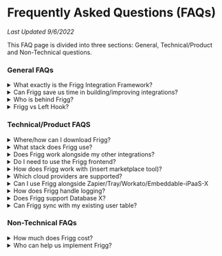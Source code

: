 # Frequently Asked Questions (FAQs)

_Last Updated 9/6/2022_

This FAQ page is divided into three sections: General, Technical/Product and Non-Technical questions.

### General FAQs

<details>

<summary>What exactly is the Frigg Integration Framework?</summary>

Frigg is an open source software framework to help developers build and maintain direct/native integrations faster.

Frigg is free to use and available under the MIT license.

Frigg is an installable _package_ that can be hosted/run on the cloud infrastructure provider of your choice.

Frigg is **NOT** SaaS or hosted software. While it compares favorably to iPaaS solutions (either embedded or stand-alone like Zapier), it is fundamentally different in its architecture and cost approach.

</details>

<details>

<summary>Can Frigg save us time in building/improving integrations?</summary>

Yes. Frigg provides developers with an opinionated, ready-to-use framework, as well as several API Modules representing +20 different target partner APIs. These assets with help a product team save many hours of decision-making and code development.





</details>

<details>

<summary>Who is behind Frigg?</summary>

Frigg was first created by [Left Hook](https://lefthook.com). It is now used by several B2B SaaS companies to power more than 20 different direct/native integrations.

An open source community of contributors and supporters is now forming around the Frigg Framework project. Please [join us](support.md)!

</details>

<details>

<summary>Frigg vs Left Hook?</summary>

Left Hook is software company that builds and maintains integrations for B2B SaaS companies.

Left Hook created the Frigg Integration Framework as a way to accelerate development for its clients.

Frigg is an open source software framework that is freely available without engaging with Left Hook or paying any licensing fee.

While Left Hook is currently Frigg's primary developer, eventually Frigg will be improved and expanded by its open source community members.

</details>

### Technical/Product FAQS

<details>

<summary>Where/how can I download Frigg?</summary>

Frigg is available both as an [NPM package](../developing-integrations-with-frigg/tutorials/quick-start/) and on [Github](https://github.com/friggframework/frigg).

</details>

<details>

<summary>What stack does Frigg use?</summary>

Frigg is written in Node.js and relies on the Serverless.com framework, but is otherwise highly adaptable to your organization’s stack and CI/CD processes. Optional frontend components are written in React.JS, but Frigg's API-driven architecture allows it to be used by any front-end system.

</details>

<details>

<summary>Does Frigg work alongside my other integrations?</summary>

Absolutely. Frigg can power all of your direct/native integrations, or a subset of them.&#x20;

Because Frigg's backend service is accessible via API, your frontend team can add a Frigg-powered integration into your existing directory/marketplace, and leverage your existing UI for user-managed authentication and configuration.

</details>

<details>

<summary>Do I need to use the Frigg frontend?</summary>

No. Frigg can be used with any frontend system via API.

</details>

<details>

<summary>How does Frigg work with (insert marketplace tool)?</summary>

Yes, if that tool can facilitate using APIs to authenticate and configure a user's integration.

</details>

<details>

<summary>Which cloud providers are supported?</summary>

Frigg leverages (and requires) the [Serverless.com framework](https://github.com/serverless/serverless), which means it can run on many different cloud services including:\


AWS

Microsoft Azure

Google Cloud

Tencent Cloud

Cloudflare

Alibaba Cloud

twilio

</details>

<details>

<summary>Can I use Frigg alongside Zapier/Tray/Workato/Embeddable-iPaaS-X</summary>



</details>

<details>

<summary>How does Frigg handle logging?</summary>



</details>

<details>

<summary>Does Frigg support Database X?</summary>



</details>

<details>

<summary>Can Frigg sync with my existing user table?</summary>



</details>

### Non-Technical FAQs

<details>

<summary>How much does Frigg cost?</summary>

Frigg is free, open source software under the MIT license. There is no fee to use it.

Note that Frigg's creators ([Left Hook](https://lefthook.com)) sell professional services to help SaaS leaders implement Frigg, add features, and customize Frigg to your specific needs. Visit [Left Hook's website](https://lefthook.com) to connect and discuss your needs.

</details>

<details>

<summary>Who can help us implement Frigg?</summary>

Frigg was created by developers at [Left Hook](https://lefthook.com), who uses Frigg to build integrations for many SaaS leaders. Left Hook provides both consulting and contract development services to help SaaS leaders plan, execute, and maintain their Frigg-powered integrations. Contact [Left Hook](https://lefthook.com) for more information.

</details>

